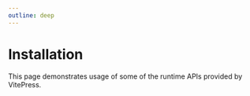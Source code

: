 ```yaml
---
outline: deep
---
```


# Installation

This page demonstrates usage of some of the runtime APIs provided by VitePress.
